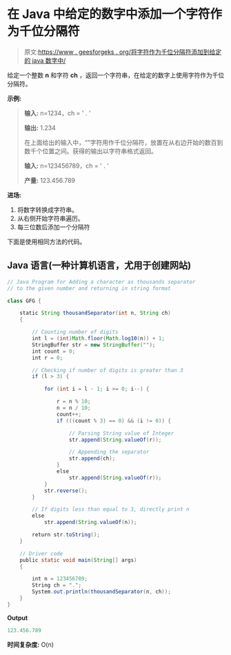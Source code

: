 # 在 Java 中给定的数字中添加一个字符作为千位分隔符

> 原文:[https://www . geesforgeks . org/将字符作为千位分隔符添加到给定的 java 数字中/](https://www.geeksforgeeks.org/adding-a-character-as-thousands-separator-to-given-number-in-java/)

给定一个整数 **n** 和字符 **ch** ，返回一个字符串，在给定的数字上使用字符作为千位分隔符。

**示例:**

> **输入:** n=1234，ch = ' . '
> 
> **输出:** 1.234
> 
> 在上面给出的输入中，“”字符用作千位分隔符，放置在从右边开始的数百到数千个位置之间。获得的输出以字符串格式返回。
> 
> **输入:** n=123456789，ch = ' . '
> 
> **产量:** 123.456.789

**进场:**

1.  将数字转换成字符串。
2.  从右侧开始字符串遍历。
3.  每三位数后添加一个分隔符

下面是使用相同方法的代码。

## Java 语言(一种计算机语言，尤用于创建网站)

```java
// Java Program for Adding a character as thousands separator
// to the given number and returning in string format

class GFG {

    static String thousandSeparator(int n, String ch)
    {

        // Counting number of digits
        int l = (int)Math.floor(Math.log10(n)) + 1;
        StringBuffer str = new StringBuffer("");
        int count = 0;
        int r = 0;

        // Checking if number of digits is greater than 3
        if (l > 3) {

            for (int i = l - 1; i >= 0; i--) {

                r = n % 10;
                n = n / 10;
                count++;
                if (((count % 3) == 0) && (i != 0)) {

                    // Parsing String value of Integer
                    str.append(String.valueOf(r));

                    // Appending the separator
                    str.append(ch);
                }
                else
                    str.append(String.valueOf(r));
            }
            str.reverse();
        }

        // If digits less than equal to 3, directly print n
        else
            str.append(String.valueOf(n));

        return str.toString();
    }

    // Driver code
    public static void main(String[] args)
    {

        int n = 123456789;
        String ch = ".";
        System.out.println(thousandSeparator(n, ch));
    }
}
```

**Output**

```java
123.456.789

```

**时间复杂度:** O(n)